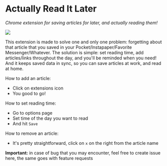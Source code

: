 # Actually Read It Later
*Chrome extension for saving articles for later, and actually reading them!*

[<img src="https://developer.chrome.com/webstore/images/ChromeWebStore_BadgeWBorder_v2_206x58.png"/>](https://chrome.google.com/webstore/detail/actually-read-it-later/ljjoedgdgmfajafgijejbomchigkojie)

This extension is made to solve one and only one problem: forgetting about that article that you saved in your Pocket/Instapaper/Favorite Messenger/Whatever. 
The solution is simple: set reading time, add articles/links throughout the day, and you'll be reminded when you need! And it keeps saved data in sync, so you can save articles at work, and read at home.

How to add an article:

* Click on extensions icon
* You good to go!

How to set reading time:

* Go to options page
* Set time of the day you want to read
* And hit `Save`

How to remove an article: 

* It's pretty straightforward, click on `x` on the right from the article name


**Important:** in case of bug that you may encounter, feel free to create issue here, the same goes with feature requests
